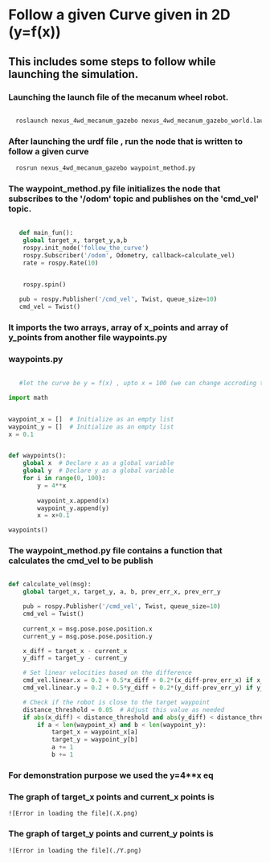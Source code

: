 # Follow a given Curve given in 2D (y=f(x))

## This includes some steps to follow while launching the simulation.

### Launching the launch file of the mecanum wheel robot.
```bash

  roslaunch nexus_4wd_mecanum_gazebo nexus_4wd_mecanum_gazebo_world.launch

```

### After launching the urdf file , run the node that is written to follow a given curve
```bash
  rosrun nexus_4wd_mecanum_gazebo waypoint_method.py

```

### The waypoint_method.py file initializes the node that subscribes to the '/odom' topic and publishes on the 'cmd_vel' topic.
```python
  
   def main_fun():
    global target_x, target_y,a,b
    rospy.init_node('follow_the_curve')
    rospy.Subscriber('/odom', Odometry, callback=calculate_vel)
    rate = rospy.Rate(10)

   
    rospy.spin()

   pub = rospy.Publisher('/cmd_vel', Twist, queue_size=10)
   cmd_vel = Twist()

```

### It imports the two arrays, array of x_points and array of y_points from another file waypoints.py

### waypoints.py
```python
   
   #let the curve be y = f(x) , upto x = 100 (we can change accroding to its convinience)

import math


waypoint_x = []  # Initialize as an empty list
waypoint_y = []  # Initialize as an empty list
x = 0.1


def waypoints():
    global x  # Declare x as a global variable
    global y  # Declare y as a global variable
    for i in range(0, 100):
        y = 4**x
        
        waypoint_x.append(x)
        waypoint_y.append(y)
        x = x+0.1

waypoints()

```

### The waypoint_method.py file contains a function that calculates the cmd_vel to be publish
```python

def calculate_vel(msg):
    global target_x, target_y, a, b, prev_err_x, prev_err_y

    pub = rospy.Publisher('/cmd_vel', Twist, queue_size=10)
    cmd_vel = Twist()
    
    current_x = msg.pose.pose.position.x
    current_y = msg.pose.pose.position.y

    x_diff = target_x - current_x
    y_diff = target_y - current_y

    # Set linear velocities based on the difference
    cmd_vel.linear.x = 0.2 + 0.5*x_diff + 0.2*(x_diff-prev_err_x) if x_diff > 0 else -0.2 + 0.5*x_diff + 0.2*(x_diff-prev_err_x) if x_diff < 0 else 0.0
    cmd_vel.linear.y = 0.2 + 0.5*y_diff + 0.2*(y_diff-prev_err_y) if y_diff > 0 else -0.2 + 0.5*y_diff + 0.2*(y_diff-prev_err_y) if y_diff < 0 else 0.0

    # Check if the robot is close to the target waypoint
    distance_threshold = 0.05  # Adjust this value as needed
    if abs(x_diff) < distance_threshold and abs(y_diff) < distance_threshold:
        if a < len(waypoint_x) and b < len(waypoint_y):
            target_x = waypoint_x[a]
            target_y = waypoint_y[b]
            a += 1
            b += 1

```

### For demonstration purpose we used the y=4**x eq

### The graph of target_x points and current_x points is 
```
![Error in loading the file](.X.png)

```


### The graph of target_y points and current_y points is 
```
![Error in loading the file](./Y.png)

```

